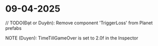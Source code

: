 # 09-04-2025

// TODO(Đạt or Duyên): Remove component 'TriggerLoss' from Planet prefabs

NOTE (Duyen): TimeTillGameOver is set to 2.0f in the Inspector